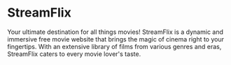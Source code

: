 # StreamFlix
Your ultimate destination for all things movies! StreamFlix is a dynamic and immersive free movie website that brings the magic of cinema right to your fingertips. With an extensive library of films from various genres and eras, StreamFlix caters to every movie lover's taste.
